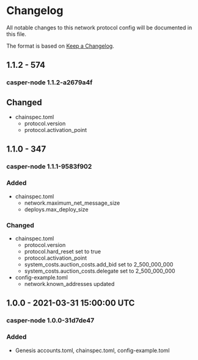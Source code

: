 # Changelog

All notable changes to this network protocol config will be documented in this file.  

The format is based on [Keep a Changelog](https://keepachangelog.com/en/1.0.0/).

[comment]: <> (Added:      new features)
[comment]: <> (Changed:    changes in existing functionality)
[comment]: <> (Deprecated: soon-to-be removed features)
[comment]: <> (Removed:    now removed features)
[comment]: <> (Fixed:      any bug fixes)
[comment]: <> (Security:   in case of vulnerabilities)


## 1.1.2 - 574
### casper-node 1.1.2-a2679a4f

## Changed
* chainspec.toml
  * protocol.version
  * protocol.activation_point

## 1.1.0 - 347
### casper-node 1.1.1-9583f902

### Added
* chainspec.toml
  * network.maximum_net_message_size
  * deploys.max_deploy_size

### Changed
* chainspec.toml
  * protocol.version
  * protocol.hard_reset set to true
  * protocol.activation_point
  * system_costs.auction_costs.add_bid set to 2_500_000_000
  * system_costs.auction_costs.delegate set to 2_500_000_000
* config-example.toml
  * network.known_addresses updated

## 1.0.0 - 2021-03-31 15:00:00 UTC 
### casper-node 1.0.0-31d7de47

### Added
* Genesis accounts.toml, chainspec.toml, config-example.toml

